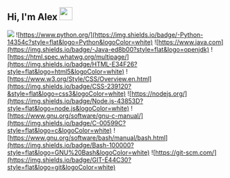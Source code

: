 ## Hi, I'm Alex <img src="https://user-images.githubusercontent.com/48355572/205912228-52b28bd4-910b-4447-934f-be8b19a3aec5.gif" width="30px" height="30px">

[![](https://img.shields.io/badge/JavaScript-F7DF1E?style=flat&logo=javascript&logoColor=black)](https://github.com/tc39/ecma262/) ![https://www.python.org/](https://img.shields.io/badge/-Python-14354c?style=flat&logo=Python&logoColor=white) ![https://www.java.com](https://img.shields.io/badge/-Java-ed8b00?style=flat&logo=openjdk) ![https://html.spec.whatwg.org/multipage/](https://img.shields.io/badge/HTML-E34F26?style=flat&logo=html5&logoColor=white) ![https://www.w3.org/Style/CSS/Overview.en.html](https://img.shields.io/badge/CSS-239120?&style=flat&logo=css3&logoColor=white) ![https://nodejs.org/](https://img.shields.io/badge/Node.js-43853D?style=flat&logo=node.js&logoColor=white) ![https://www.gnu.org/software/gnu-c-manual/](https://img.shields.io/badge/C-00599C?style=flat&logo=c&logoColor=white) ![https://www.gnu.org/software/bash/manual/bash.html](https://img.shields.io/badge/Bash-100000?style=flat&logo=GNU%20Bash&logoColor=white) ![https://git-scm.com/](https://img.shields.io/badge/GIT-E44C30?style=flat&logo=git&logoColor=white)
